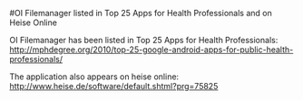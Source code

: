 #OI Filemanager listed in Top 25 Apps for Health Professionals and on Heise Online

OI Filemanager has been listed in Top 25 Apps for Health Professionals:
http://mphdegree.org/2010/top-25-google-android-apps-for-public-health-professionals/

The application also appears on heise online:
http://www.heise.de/software/default.shtml?prg=75825
